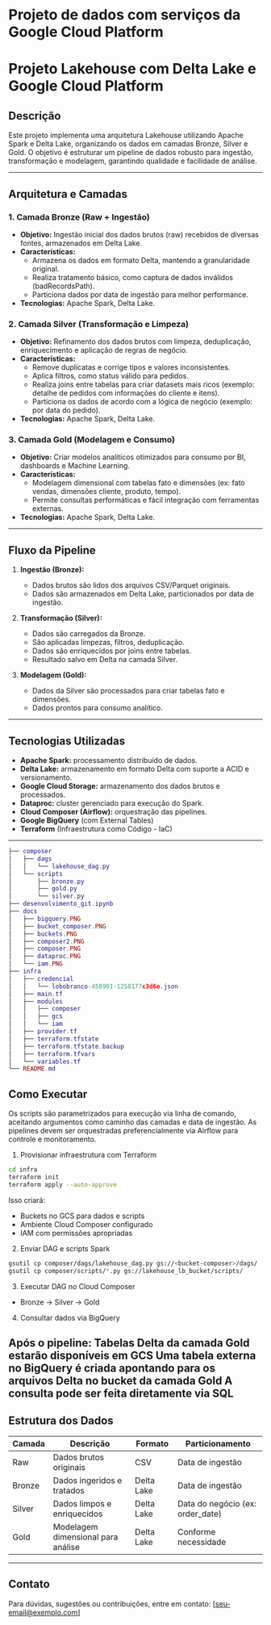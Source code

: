 # Projeto de dados com serviços da Google Cloud Platform

# Projeto Lakehouse com Delta Lake e Google Cloud Platform

## Descrição

Este projeto implementa uma arquitetura Lakehouse utilizando Apache Spark e Delta Lake, organizando os dados em camadas Bronze, Silver e Gold. O objetivo é estruturar um pipeline de dados robusto para ingestão, transformação e modelagem, garantindo qualidade e facilidade de análise.

---

## Arquitetura e Camadas

### 1. Camada Bronze (Raw + Ingestão)

- **Objetivo:** Ingestão inicial dos dados brutos (raw) recebidos de diversas fontes, armazenados em Delta Lake.
- **Características:**
  - Armazena os dados em formato Delta, mantendo a granularidade original.
  - Realiza tratamento básico, como captura de dados inválidos (badRecordsPath).
  - Particiona dados por data de ingestão para melhor performance.
- **Tecnologias:** Apache Spark, Delta Lake.

### 2. Camada Silver (Transformação e Limpeza)

- **Objetivo:** Refinamento dos dados brutos com limpeza, deduplicação, enriquecimento e aplicação de regras de negócio.
- **Características:**
  - Remove duplicatas e corrige tipos e valores inconsistentes.
  - Aplica filtros, como status válido para pedidos.
  - Realiza joins entre tabelas para criar datasets mais ricos (exemplo: detalhe de pedidos com informações do cliente e itens).
  - Particiona os dados de acordo com a lógica de negócio (exemplo: por data do pedido).
- **Tecnologias:** Apache Spark, Delta Lake.

### 3. Camada Gold (Modelagem e Consumo)

- **Objetivo:** Criar modelos analíticos otimizados para consumo por BI, dashboards e Machine Learning.
- **Características:**
  - Modelagem dimensional com tabelas fato e dimensões (ex: fato vendas, dimensões cliente, produto, tempo).
  - Permite consultas performáticas e fácil integração com ferramentas externas.
- **Tecnologias:** Apache Spark, Delta Lake.

---

## Fluxo da Pipeline

1. **Ingestão (Bronze):**  
   - Dados brutos são lidos dos arquivos CSV/Parquet originais.
   - Dados são armazenados em Delta Lake, particionados por data de ingestão.

2. **Transformação (Silver):**  
   - Dados são carregados da Bronze.
   - São aplicadas limpezas, filtros, deduplicação.
   - Dados são enriquecidos por joins entre tabelas.
   - Resultado salvo em Delta na camada Silver.

3. **Modelagem (Gold):**  
   - Dados da Silver são processados para criar tabelas fato e dimensões.
   - Dados prontos para consumo analítico.

---

## Tecnologias Utilizadas

- **Apache Spark:** processamento distribuído de dados.
- **Delta Lake:** armazenamento em formato Delta com suporte a ACID e versionamento.
- **Google Cloud Storage:** armazenamento dos dados brutos e processados.
- **Dataproc:** cluster gerenciado para execução do Spark.
- **Cloud Composer (Airflow):** orquestração das pipelines.
- **Google BigQuery** (com External Tables)
- **Terraform** (Infraestrutura como Código - IaC)
---

```lua
├── composer
│   ├── dags
│   │   └── lakehouse_dag.py
│   └── scripts
│       ├── bronze.py
│       ├── gold.py
│       └── silver.py
├── desenvolvimento_git.ipynb
├── docs
│   ├── bigquery.PNG
│   ├── bucket_composer.PNG
│   ├── buckets.PNG
│   ├── composer2.PNG
│   ├── composer.PNG
│   ├── dataproc.PNG
│   └── iam.PNG
├── infra
│   ├── credencial
│   │   └── lobobranco-458901-1258177c3d6e.json
│   ├── main.tf
│   ├── modules
│   │   ├── composer
│   │   ├── gcs
│   │   └── iam
│   ├── provider.tf
│   ├── terraform.tfstate
│   ├── terraform.tfstate.backup
│   ├── terraform.tfvars
│   └── variables.tf
└── README.md
```

## Como Executar

Os scripts são parametrizados para execução via linha de comando, aceitando argumentos como caminho das camadas e data de ingestão. As pipelines devem ser orquestradas preferencialmente via Airflow para controle e monitoramento.

1. Provisionar infraestrutura com Terraform

```bash
cd infra
terraform init
terraform apply --auto-approve
```

Isso criará:
  - Buckets no GCS para dados e scripts
  - Ambiente Cloud Composer configurado
  - IAM com permissões apropriadas

2. Enviar DAG e scripts Spark

```bash
gsutil cp composer/dags/lakehouse_dag.py gs://<bucket-composer>/dags/
gsutil cp composer/scripts/*.py gs://lakehouse_lb_bucket/scripts/
```

3. Executar DAG no Cloud Composer

  - Bronze → Silver → Gold

4. Consultar dados via BigQuery

Após o pipeline:
Tabelas Delta da camada Gold estarão disponíveis em GCS
Uma tabela externa no BigQuery é criada apontando para os arquivos Delta no bucket da camada Gold
A consulta pode ser feita diretamente via SQL
---

## Estrutura dos Dados

| Camada  | Descrição                                   | Formato        | Particionamento       |
|---------|---------------------------------------------|----------------|----------------------|
| Raw     | Dados brutos originais                       | CSV           | Data de ingestão      |
| Bronze  | Dados ingeridos e tratados                   | Delta Lake    | Data de ingestão      |
| Silver  | Dados limpos e enriquecidos                  | Delta Lake    | Data do negócio (ex: order_date) |
| Gold    | Modelagem dimensional para análise           | Delta Lake    | Conforme necessidade |

---

## Contato

Para dúvidas, sugestões ou contribuições, entre em contato: [seu-email@exemplo.com]
